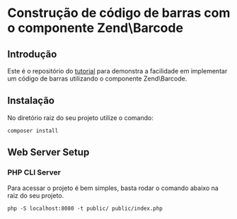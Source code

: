 Construção de código de barras com o componente Zend\Barcode
============================================================

Introdução
----------

Este é o repositório do [tutorial](http://www.diegobrocanelli.com.br/uncategorized/codigos-de-barra-com-zend-framework-2/) para demonstra a facilidade em implementar um código de barras utilizando o componente Zend\Barcode.

Instalação
----------

No diretório raiz do seu projeto utilize o comando:

    composer install

Web Server Setup
----------------

### PHP CLI Server

Para acessar o projeto é bem simples, basta rodar o comando abaixo na raiz do seu projeto.

    php -S localhost:8080 -t public/ public/index.php
